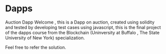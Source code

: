 # Dapps
Auction Dapp
Welcome , this is a Dapp on auction, created using solidity and tested by developing test cases using javascript, this is the final project of the dapps course from the Blockchain 
(Uninversity at Buffalo , The State University of New York) specialization.

Feel free to refer the solution. 
